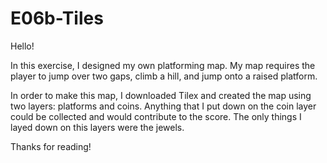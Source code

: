 # E06b-Tiles
Hello!

In this exercise, I designed my own platforming map.  My map requires the player to jump over two gaps, climb a hill, and jump onto a raised platform.

In order to make this map, I downloaded Tilex and created the map using two layers: platforms and coins.  Anything that I put down on the coin layer could be collected and would contribute to the score.  The only things I layed down on this layers were the jewels.

Thanks for reading!